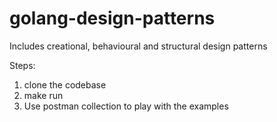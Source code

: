 # golang-design-patterns
Includes creational, behavioural and structural design patterns

Steps:
1. clone the codebase
2. make run
3. Use  postman collection to play with the examples